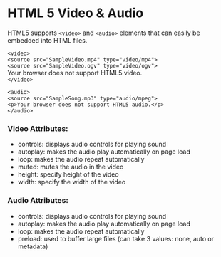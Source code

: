 # HTML 5 Video &amp; Audio

HTML5 supports `<video>` and `<audio>` elements that can easily be embedded into HTML files.

`<video>`  
  `<source src="SampleVideo.mp4" type="video/mp4">`  
  `<source src="SampleVideo.ogv" type="video/ogv">`  
  Your browser does not support HTML5 video.  
`</video>`

`<audio>`  
`<source src="SampleSong.mp3" type="audio/mpeg">`  
`<p>Your browser does not support HTML5 audio.</p>`  
`</audio>`

### Video Attributes:
* controls: displays audio controls for playing sound
* autoplay: makes the audio play automatically on page load
* loop: makes the audio repeat automatically
* muted: mutes the audio in the video
* height: specify height of the video
* width: specify the width of the video

### Audio Attributes:
* controls: displays audio controls for playing sound
* autoplay: makes the audio play automatically on page load
* loop: makes the audio repeat automatically
* preload: used to buffer large files (can take 3 values: none, auto or metadata)
